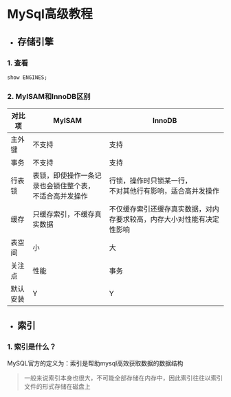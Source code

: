 # MySql高级教程

* ## 存储引擎
### 1. 查看
```sql
show ENGINES;
```
### 2. MyISAM和InnoDB区别
| 对比项 | MyISAM | InnoDB |
| ---- | ---- | ---- |
| 主外键 | 不支持 | 支持 |
| 事务 | 不支持 | 支持 |
| 行表锁 | 表锁，即使操作一条记录也会锁住整个表，<br>不适合高并发操作 | 行锁，操作时只锁某一行，<br>不对其他行有影响，适合高并发操作 |
| 缓存 | 只缓存索引，不缓存真实数据 | 不仅缓存索引还缓存真实数据，对内存要求较高，内存大小对性能有决定性影响 |
| 表空间 | 小 | 大 |
| 关注点 | 性能 | 事务 |
| 默认安装 | Y | Y | 

* ## 索引
### 1. 索引是什么？
MySQL官方的定义为：索引是帮助mysql高效获取数据的数据结构<br>
> 一般来说索引本身也很大，不可能全部存储在内存中，因此索引往往以索引文件的形式存储在磁盘上
